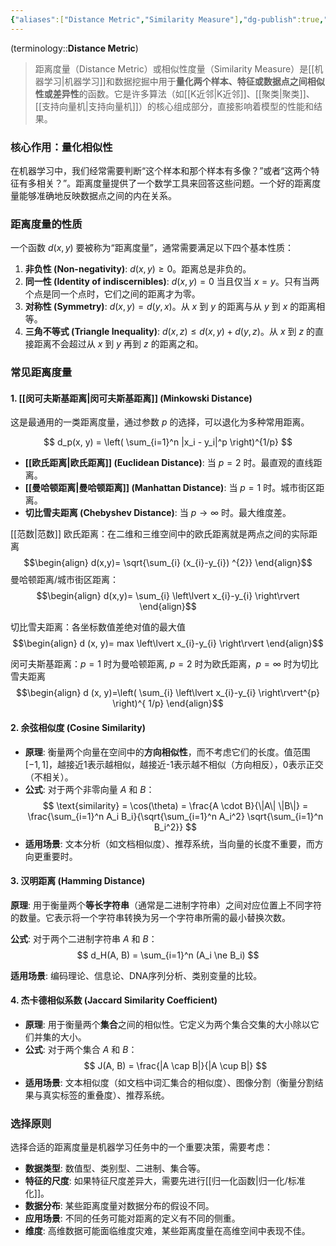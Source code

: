 ```yaml
---
{"aliases":["Distance Metric","Similarity Measure"],"dg-publish":true,"dg-path":"人工智能/机器学习/距离度量.md","tags":["ML","Mathematics"],"permalink":"/人工智能/机器学习/距离度量/","dgPassFrontmatter":true,"noteIcon":"","created":"2024-12-24T00:36:26.000+08:00","updated":"2025-09-16T17:34:16.000+08:00"}
---
```



(terminology::**Distance Metric**)
> 距离度量（Distance Metric）或相似性度量（Similarity Measure）是[[机器学习\|机器学习]]和数据挖掘中用于**量化两个样本、特征或数据点之间相似性或差异性**的函数。它是许多算法（如[[K近邻\|K近邻]]、[[聚类\|聚类]]、[[支持向量机\|支持向量机]]）的核心组成部分，直接影响着模型的性能和结果。

### 核心作用：量化相似性

在机器学习中，我们经常需要判断“这个样本和那个样本有多像？”或者“这两个特征有多相关？”。距离度量提供了一个数学工具来回答这些问题。一个好的距离度量能够准确地反映数据点之间的内在关系。

### 距离度量的性质

一个函数 $d(x, y)$ 要被称为“距离度量”，通常需要满足以下四个基本性质：

1.  **非负性 (Non-negativity)**: $d(x, y) \ge 0$。距离总是非负的。
2.  **同一性 (Identity of indiscernibles)**: $d(x, y) = 0$ 当且仅当 $x = y$。只有当两个点是同一个点时，它们之间的距离才为零。
3.  **对称性 (Symmetry)**: $d(x, y) = d(y, x)$。从 $x$ 到 $y$ 的距离与从 $y$ 到 $x$ 的距离相等。
4.  **三角不等式 (Triangle Inequality)**: $d(x, z) \le d(x, y) + d(y, z)$。从 $x$ 到 $z$ 的直接距离不会超过从 $x$ 到 $y$ 再到 $z$ 的距离之和。

### 常见距离度量
#### 1. [[闵可夫斯基距离\|闵可夫斯基距离]] (Minkowski Distance)

这是最通用的一类距离度量，通过参数 $p$ 的选择，可以退化为多种常用距离。

$$ d_p(x, y) = \left( \sum_{i=1}^n |x_i - y_i|^p \right)^{1/p} $$

-   **[[欧氏距离\|欧氏距离]] (Euclidean Distance)**: 当 $p=2$ 时。最直观的直线距离。
-   **[[曼哈顿距离\|曼哈顿距离]] (Manhattan Distance)**: 当 $p=1$ 时。城市街区距离。
-   **切比雪夫距离 (Chebyshev Distance)**: 当 $p \to \infty$ 时。最大维度差。


[[范数\|范数]]
欧氏距离：在二维和三维空间中的欧氏距离就是两点之间的实际距离 
$$\begin{align}
d(x,y)=   \sqrt{\sum_{i}  (x_{i}-y_{i}) ^{2}}
\end{align}$$
曼哈顿距离/城市街区距离：
$$\begin{align}
d(x,y)= \sum_{i}  \left\lvert  x_{i}-y_{i} \right\rvert
\end{align}$$

切比雪夫距离：各坐标数值差绝对值的最大值
$$\begin{align}
d (x, y)= max \left\lvert  x_{i}-y_{i} \right\rvert 
\end{align}$$

闵可夫斯基距离：$p=1$ 时为曼哈顿距离, $p=2$ 时为欧氏距离，$p=\infty$ 时为切比雪夫距离
$$\begin{align}
d (x, y)=\left( \sum_{i} \left\lvert  x_{i}-y_{i} \right\rvert^{p} \right)^{ 1/p}
\end{align}$$




#### 2. 余弦相似度 (Cosine Similarity)

-   **原理**: 衡量两个向量在空间中的**方向相似性**，而不考虑它们的长度。值范围 $[-1, 1]$，越接近1表示越相似，越接近-1表示越不相似（方向相反），0表示正交（不相关）。
-   **公式**: 对于两个非零向量 $A$ 和 $B$：
    $$ \text{similarity} = \cos(\theta) = \frac{A \cdot B}{\|A\| \|B\|} = \frac{\sum_{i=1}^n A_i B_i}{\sqrt{\sum_{i=1}^n A_i^2} \sqrt{\sum_{i=1}^n B_i^2}} $$
-   **适用场景**: 文本分析（如文档相似度）、推荐系统，当向量的长度不重要，而方向更重要时。

#### 3. 汉明距离 (Hamming Distance)
**原理**: 用于衡量两个**等长字符串**（通常是二进制字符串）之间对应位置上不同字符的数量。它表示将一个字符串转换为另一个字符串所需的最小替换次数。

**公式**: 对于两个二进制字符串 $A$ 和 $B$：
$$ d_H(A, B) = \sum_{i=1}^n (A_i \ne B_i) $$

**适用场景**: 编码理论、信息论、DNA序列分析、类别变量的比较。



#### 4. 杰卡德相似系数 (Jaccard Similarity Coefficient)

-   **原理**: 用于衡量两个**集合**之间的相似性。它定义为两个集合交集的大小除以它们并集的大小。
-   **公式**: 对于两个集合 $A$ 和 $B$：
    $$ J(A, B) = \frac{|A \cap B|}{|A \cup B|} $$
-   **适用场景**: 文本相似度（如文档中词汇集合的相似度）、图像分割（衡量分割结果与真实标签的重叠度）、推荐系统。

### 选择原则

选择合适的距离度量是机器学习任务中的一个重要决策，需要考虑：

-   **数据类型**: 数值型、类别型、二进制、集合等。
-   **特征的尺度**: 如果特征尺度差异大，需要先进行[[归一化函数\|归一化/标准化]]。
-   **数据分布**: 某些距离度量对数据分布的假设不同。
-   **应用场景**: 不同的任务可能对距离的定义有不同的侧重。
-   **维度**: 高维数据可能面临维度灾难，某些距离度量在高维空间中表现不佳。


